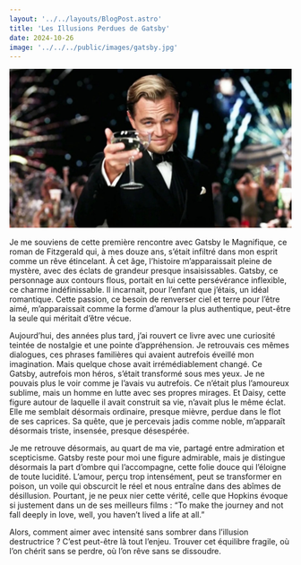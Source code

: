 ```yaml
---
layout: '../../layouts/BlogPost.astro'
title: 'Les Illusions Perdues de Gatsby'
date: 2024-10-26
image: '../../../public/images/gatsby.jpg'
---
```

![](../../../public/images/gatsby.jpg)

Je me souviens de cette première rencontre avec Gatsby le  Magnifique, ce roman de Fitzgerald qui, à mes douze ans, s’était  infiltré dans mon esprit comme un rêve étincelant. À cet âge, l’histoire  m’apparaissait pleine de mystère, avec des éclats de grandeur presque  insaisissables. Gatsby, ce personnage aux contours flous, portait en lui  cette persévérance inflexible, ce charme indéfinissable. Il incarnait,  pour l’enfant que j’étais, un idéal romantique. Cette passion, ce besoin  de renverser ciel et terre pour l’être aimé, m’apparaissait comme la  forme d’amour la plus authentique, peut-être la seule qui méritait  d’être vécue.

Aujourd’hui, des années plus tard, j’ai rouvert ce livre  avec une curiosité teintée de nostalgie et une pointe d’appréhension. Je  retrouvais ces mêmes dialogues, ces phrases familières qui avaient  autrefois éveillé mon imagination. Mais quelque chose avait  irrémédiablement changé. Ce Gatsby, autrefois mon héros, s’était  transformé sous mes yeux. Je ne pouvais plus le voir comme je l’avais vu  autrefois. Ce n’était plus l’amoureux sublime, mais un homme en lutte  avec ses propres mirages. Et Daisy, cette figure autour de laquelle il  avait construit sa vie, n’avait plus le même éclat. Elle me semblait  désormais ordinaire, presque mièvre, perdue dans le flot de ses  caprices. Sa quête, que je percevais jadis comme noble, m’apparaît  désormais triste, insensée, presque désespérée.

Je me retrouve désormais, au quart de ma vie, partagé  entre admiration et scepticisme. Gatsby reste pour moi une figure  admirable, mais je distingue désormais la part d’ombre qui l’accompagne,  cette folie douce qui l’éloigne de toute lucidité. L’amour, perçu trop  intensément, peut se transformer en poison, un voile qui obscurcit le  réel et nous entraîne dans des abîmes de désillusion. Pourtant, je ne  peux nier cette vérité, celle que Hopkins évoque si justement dans un de  ses meilleurs films : “To make the journey and not fall deeply in love,  well, you haven’t lived a life at all.”

Alors, comment aimer avec intensité sans sombrer dans  l’illusion destructrice ? C’est peut-être là tout l’enjeu. Trouver cet  équilibre fragile, où l’on chérit sans se perdre, où l’on rêve sans se  dissoudre.
